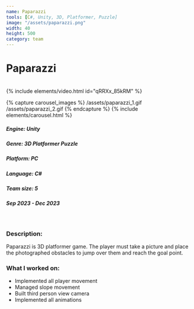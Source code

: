 ```yaml
---
name: Paparazzi
tools: [C#, Unity, 3D, Platformer, Puzzle]
image: "/assets/paparazzi.png"
width: 40
height: 500
category: team
---
```


# Paparazzi
<br>
{% include elements/video.html id="qRRXx_85kRM" %}


{% capture carousel_images %}
/assets/paparazzi_1.gif
/assets/paparazzi_2.gif
{% endcapture %}
{% include elements/carousel.html %}

##### Engine: Unity
##### Genre: 3D Platformer Puzzle 
##### Platform: PC
##### Language: C# 
##### Team size: 5
##### Sep 2023 - Dec 2023

<br>

### Description:
Paparazzi is 3D platformer game. The player must take a picture and place the photographed obstacles to jump over them and reach the goal point.

### What I worked on:
- Implemented all player movement
- Managed slope movement
- Built third person view camera
- Implemented all animations